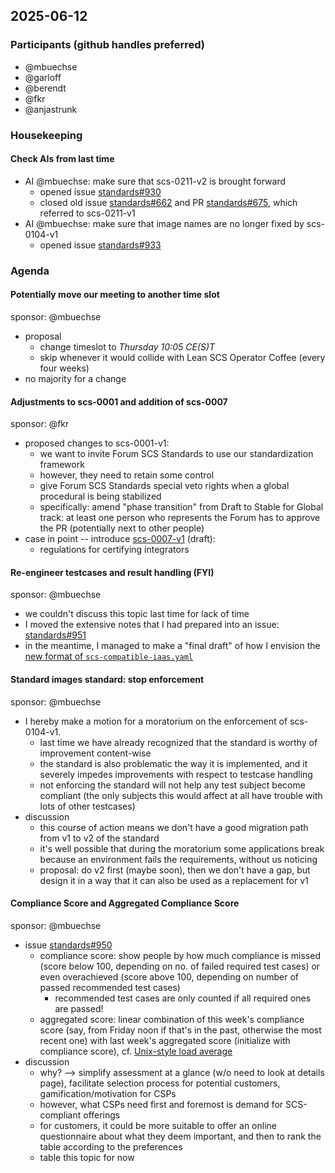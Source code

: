 ## 2025-06-12

### Participants (github handles preferred)

- @mbuechse
- @garloff
- @berendt
- @fkr
- @anjastrunk

### Housekeeping

#### Check AIs from last time

- AI @mbuechse: make sure that scs-0211-v2 is brought forward
  - opened issue [standards#930](https://github.com/SovereignCloudStack/standards/issues/930)
  - closed old issue [standards#662](https://github.com/SovereignCloudStack/standards/issues/662) and PR [standards#675](https://github.com/SovereignCloudStack/standards/pull/745), which referred to scs-0211-v1
- AI @mbuechse: make sure that image names are no longer fixed by scs-0104-v1 
  - opened issue [standards#933](https://github.com/SovereignCloudStack/standards/issues/933)

### Agenda

#### Potentially move our meeting to another time slot

sponsor: @mbuechse

- proposal
  - change timeslot to *Thursday 10:05 CE(S)T*
  - skip whenever it would collide with Lean SCS Operator Coffee (every four weeks)
- no majority for a change

#### Adjustments to scs-0001 and addition of scs-0007

sponsor: @fkr

- proposed changes to scs-0001-v1:
  - we want to invite Forum SCS Standards to use our standardization framework
  - however, they need to retain some control
  - give Forum SCS Standards special veto rights when a global procedural is being stabilized
  - specifically: amend "phase transition" from Draft to Stable for Global track: at least one person who represents the Forum has to approve the PR (potentially next to other people)
- case in point -- introduce [scs-0007-v1](https://github.com/SovereignCloudStack/standards/pull/946) (draft):
  - regulations for certifying integrators

#### Re-engineer testcases and result handling (FYI)

sponsor: @mbuechse

- we couldn't discuss this topic last time for lack of time
- I moved the extensive notes that I had prepared into an issue: [standards#951](https://github.com/SovereignCloudStack/standards/issues/951)
- in the meantime, I managed to make a "final draft" of how I envision the [new format of `scs-compatible-iaas.yaml`](https://github.com/SovereignCloudStack/standards/blob/feat/rework_testcases/Tests/scs-compatible-iaas.yaml)

#### Standard images standard: stop enforcement

sponsor: @mbuechse

- I hereby make a motion for a moratorium on the enforcement of scs-0104-v1.
  - last time we have already recognized that the standard is worthy of improvement content-wise
  - the standard is also problematic the way it is implemented, and it severely impedes improvements with respect to testcase handling
  - not enforcing the standard will not help any test subject become compliant (the only subjects this would affect at all have trouble with lots of other testcases)
- discussion
  - this course of action means we don't have a good migration path from v1 to v2 of the standard
  - it's well possible that during the moratorium some applications break because an environment fails the requirements, without us noticing
  - proposal: do v2 first (maybe soon), then we don't have a gap, but design it in a way that it can also be used as a replacement for v1

#### Compliance Score and Aggregated Compliance Score

sponsor: @mbuechse

- issue [standards#950](https://github.com/SovereignCloudStack/standards/issues/950)
  - compliance score: show people by how much compliance is missed (score below 100, depending on no. of failed required test cases) or even overachieved (score above 100, depending on number of passed recommended test cases)
    - recommended test cases are only counted if all required ones are passed!
  - aggregated score: linear combination of this week's compliance score (say, from Friday noon if that's in the past, otherwise the most recent one) with last week's aggregated score (initialize with compliance score), cf. [Unix-style load average](https://en.wikipedia.org/wiki/Load_(computing)#Unix-style_load_calculation)
- discussion
  - why? --> simplify assessment at a glance (w/o need to look at details page), facilitate selection process for potential customers, gamification/motivation for CSPs
  - however, what CSPs need first and foremost is demand for SCS-compliant offerings
  - for customers, it could be more suitable to offer an online questionnaire about what they deem important, and then to rank the table according to the preferences
  - table this topic for now
